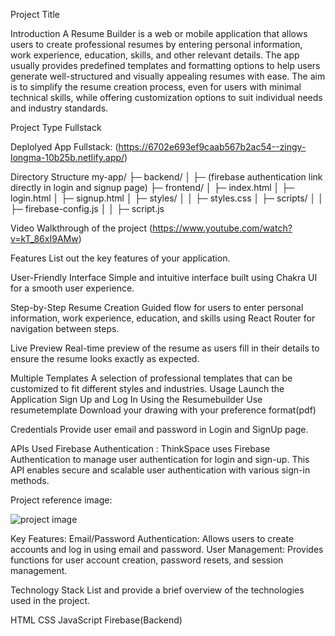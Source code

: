 Project Title

Introduction A Resume Builder is a web or mobile application that allows users to create professional resumes by entering personal information, work experience, education, skills, and other relevant details. The app usually provides predefined templates and formatting options to help users generate well-structured and visually appealing resumes with ease. The aim is to simplify the resume creation process, even for users with minimal technical skills, while offering customization options to suit individual needs and industry standards.

Project Type Fullstack

Deplolyed App Fullstack: (https://6702e693ef9caab567b2ac54--zingy-longma-10b25b.netlify.app/)

Directory Structure my-app/ ├─ backend/ │ ├─ (firebase authentication link directly in login and signup page) ├─ frontend/ │ ├─ index.html │ ├─ login.html │ ├─ signup.html │ ├─ styles/ │ │ ├─ styles.css │ ├─ scripts/ │ │ ├─ firebase-config.js │ │ ├─ script.js

Video Walkthrough of the project (https://www.youtube.com/watch?v=kT_86xI9AMw)

Features List out the key features of your application.

User-Friendly Interface Simple and intuitive interface built using Chakra UI for a smooth user experience.

Step-by-Step Resume Creation Guided flow for users to enter personal information, work experience, education, and skills using React Router for navigation between steps.

Live Preview Real-time preview of the resume as users fill in their details to ensure the resume looks exactly as expected.

Multiple Templates A selection of professional templates that can be customized to fit different styles and industries. Usage Launch the Application Sign Up and Log In Using the Resumebuilder Use resumetemplate Download your drawing with your preference format(pdf)

Credentials Provide user email and password in Login and SignUp page.

APIs Used Firebase Authentication : ThinkSpace uses Firebase Authentication to manage user authentication for login and sign-up. This API enables secure and scalable user authentication with various sign-in methods.

Project reference image:

![project image](https://github.com/user-attachments/assets/d5cc3113-aebe-4c42-9f09-eb8b3e32ae11)


Key Features: Email/Password Authentication: Allows users to create accounts and log in using email and password. User Management: Provides functions for user account creation, password resets, and session management.

Technology Stack List and provide a brief overview of the technologies used in the project.

HTML CSS JavaScript Firebase(Backend)
